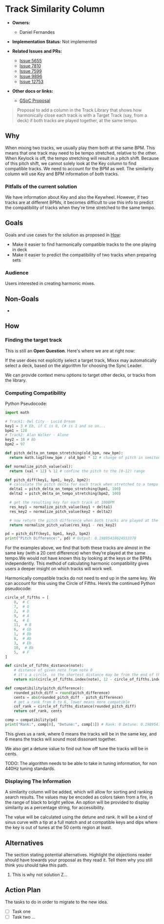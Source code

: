 # Track Similarity Column

<!-- markdown-toc -->

* **Owners:**
  * Daniel Fernandes

* **Implementation Status:** Not implemented

* **Related Issues and PRs:**

  * [Issue 5655](https://github.com/mixxxdj/mixxx/issues/5655)
  * [Issue 7810](https://github.com/mixxxdj/mixxx/issues/7810)
  * [Issue 7599](https://github.com/mixxxdj/mixxx/issues/7599)
  * [Issue 9896](https://github.com/mixxxdj/mixxx/issues/9896)
  * [Issue 12753](https://github.com/mixxxdj/mixxx/issues/12753)

* **Other docs or links:**
  * [GSoC Proposal](https://docs.google.com/document/d/1QAe8mvZFKkFnG--02kuzSagzea6_ed5g3VfjuSyAY7w/edit?usp=sharing)

> Proposal to add a column in the Track Library that shows how harmonically close each track is with a Target
> Track (say, from a deck) if both tracks are played together, at the same tempo.

## Why

When mixing two tracks, we usually play them both at the same BPM. This means that one track may need to be tempo
stretched, relative to the other. When Keylock is off, the tempo stretching will result in a pitch shift.
Because of this pitch shift, we cannot solely look at the Key column to find compatible tracks.
We need to account for the BPM as well. The similarity column will use Key and BPM information of both tracks.

### Pitfalls of the current solution

We have information about Key and also the Keywheel. However, if two tracks are at different BPMs, it becomes
difficult to use this info to predict the compatibility of tracks when they're time stretched to the same tempo.

## Goals

Goals and use cases for the solution as proposed in [How](#how):

* Make it easier to find harmonically compatible tracks to the one playing in deck
* Make it easier to predict the compatibility of two tracks when preparing sets

### Audience

Users interested in creating harmonic mixes.

## Non-Goals

*

## How

### Finding the target track

This is still an **Open Question**. Here's where we are at right now:

If the user does not explicitly select a target track, Mixxx may automatically select a deck, based on the
algorithm for choosing the Sync Leader.

We can provide context menu options to target other decks, or tracks from the library.

### Computing Compatibility

Python Pseudocode:

```python
import math

# Track1: Owl City - Lucid Dream
key1 = 3 # Eb, if C is 0, C# is 1 and so on...
bpm1 = 128
# Track2: Alan Walker - Alone
key2 = 10 # Bb
bpm2 = 97

def pitch_delta_on_tempo_stretching(old_bpm, new_bpm):
  return math.log2(new_bpm / old_bpm) * 12 # change of pitch in semitones

def normalize_pitch_value(val):
  return (val + 12) % 12 # confine the pitch to the [0-12) range

def pitch_diff(key1, bpm1, key2, bpm2):
  # calculate the pitch delta for each track when stretched to a tempo of 100BPM
  delta1 = pitch_delta_on_tempo_stretching(bpm1, 100)
  delta2 = pitch_delta_on_tempo_stretching(bpm2, 100)

  # get the resulting key for each track at 100BPM
  res_key1 = normalize_pitch_value(key1 + delta1)
  res_key2 = normalize_pitch_value(key2 + delta2)

  # now return the pitch difference when both tracks are played at the same tempo
  return normalize_pitch_value(res_key1 - res_key2)

pd = pitch_diff(key1, bpm1, key2, bpm2)
print("Pitch Difference:", pd) # Output: 0.19895410624553378

```

For the examples above, we find that both these tracks are almost in the same key (with a 20 cent difference)
when they’re played at the same tempo.We would not have known this by looking at the keys or the BPMs independently.
This method of calculating harmonic compatibility gives users a deeper insight on which tracks will work well.

Harmonically compatible tracks do not need to end up in the same key. We can account for this using the Circle of Fifths.
Here’s the continued Python pseudocode:

```python
circle_of_fifths = [
    0,  # C
    7,  # G
    2,  # D
    9,  # A
    4,  # E
    11,  # B
    6,  # Gb
    1,  # Db
    8,  # Ab
    3,  # Eb
    10,  # Bb
    5,  # F
]

def circle_of_fifths_distance(note):
    # distance of given note from note 0
    # it's a circle, so the shortest distance may be from the end of the array
    return min(circle_of_fifths.index(note), 12 - circle_of_fifths.index(note))

def compatibility(pitch_difference):
    rounded_pitch_diff = round(pitch_difference)
    cents = abs(rounded_pitch_diff - pitch_difference)
    # get a rank from 0 to 6, lower means more compatible
    cof_rank = circle_of_fifths_distance(rounded_pitch_diff)
    return cof_rank, cents

comp = compatibility(pd)
print("Rank:", comp[0], "Detune:", comp[1]) # Rank: 0 Detune: 0.19895410624553378
```

This gives us a rank, where 0 means the tracks will be in the same key,
and 6 means the tracks will sound most dissonant together.

We also get a detune value to find out how off tune the tracks will be in cents.

TODO: The algorithm needs to be able to take in tuning information, for non 440Hz tuning standards.

### Displaying The Information

A similarity column will be added, which will allow for sorting and ranking search results.
The values may be encoded as colors taken from a fire, in the range of black to bright yellow.
An option will be provided to display similarity as a percentage string, for accessibility.

The value will be calculated using the detune and rank. It will be a kind of sinus curve with a tip at
a full match and at compatible keys and dips where the key is out of tunes at the 50 cents region at least.

## Alternatives

The section stating potential alternatives. Highlight the objections reader should have towards your proposal as they
read it. Tell them why you still think you should take this path.

1. This is why not solution Z...

## Action Plan

The tasks to do in order to migrate to the new idea.

* [ ] Task one <GH issue>
* [ ] Task two <GH issue> ...
